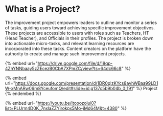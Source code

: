 # What is a Project?

The improvement project empowers leaders to outline and monitor a series of tasks, guiding users toward achieving specific improvement objectives. These projects are accessible to users with roles such as Teachers, HT (Head Teacher), and Officials in their profiles. The project is broken down into actionable micro-tasks, and relevant learning resources are incorporated into these tasks. Content creators on the platform have the authority to create and manage such improvement projects.

{% embed url="https://drive.google.com/file/d/18qp-4ZhYNNbaay5zZEcezB0CbA7XPmZC/view?ts=64dc66c8" %}

{% embed url="https://docs.google.com/presentation/d/1DR0qlzKYcs8avhWBaa99LD1W-xMnARw06m8YceufomQ/edit#slide=id.g137c5b9b04b_0_191" %}
Project
{% endembed %}



{% embed url="https://youtu.be/Itooozolui0?list=PLUrm4D0K_7nxlaZZYirokpx5Mo-jMd64M&t=4380" %}
